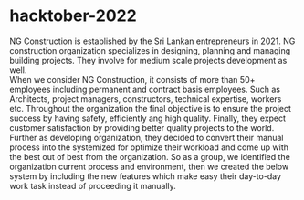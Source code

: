 # hacktober-2022

NG Construction is established by the Sri Lankan entrepreneurs in 2021. NG construction organization specializes in designing, planning and managing building projects. They involve for medium scale projects development as well.  
When we consider NG Construction, it consists of more than 50+ employees including permanent and contract basis employees. Such as Architects, project managers, constructors, technical expertise, workers etc. Throughout the organization the final objective is to ensure the project success by having safety, efficiently ang high quality. Finally, they expect customer satisfaction by providing better quality projects to the world.
Further as developing organization, they decided to convert their manual process into the systemized for optimize their workload and come up with the best out of best from the organization. So as a group, we identified the organization current process and environment, then we created the below system by including the new features which make easy their day-to-day work task instead of proceeding it manually. 
